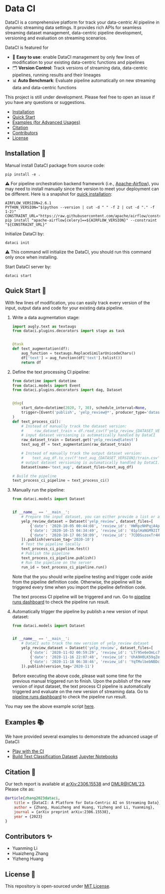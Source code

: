 # Data CI

DataCI is a comprehensive platform for track your data-centric AI pipeline in dynamic streaming data settings. It 
provides rich APIs for seamless streaming dataset management, data-centric pipeline development, versioning 
and evaluation on streaming scenarios.

DataCI is featured for
- 🐣 **Easy to use**: enable DataCI management by only few lines of modification to your 
  existing data-centric functions and pipelines
- 🗂️ **Version Control**: Track versions of streaming data, data-centric pipelines, running results and their lineages
- 📊 **Auto Benchmark**: Evaluate pipeline automatically on new streaming data and data-centric functions

This project is still under development. Please feel free to open an issue if you have any questions or suggestions.
- [Installation](#installation-construction)
- [Quick Start](#quick-start-truck)
- [Examples (for Advanced Usages)](#examples-books)
- [Citation](#citation-seedling)
- [Contributors](#contributors-sparkles)
- [License](#lincese-page-facing-up)

## Installation :construction:

Manual install DataCI package from source code:
```shell
pip install -e .
```
:warning: For pipeline orchestration backend framework (i.e., [Apache-Airflow](https://airflow.apache.org/)), you may 
need to install manually since the version to meet your deployment can be different.
Here is a snapshot for [quick installation](https://airflow.apache.org/docs/apache-airflow/stable/installation/installing-from-pypi.html):
```shell
AIRFLOW_VERSION=2.6.1
PYTHON_VERSION="$(python --version | cut -d " " -f 2 | cut -d "." -f 1-2)"
CONSTRAINT_URL="https://raw.githubusercontent.com/apache/airflow/constraints-${AIRFLOW_VERSION}/constraints-${PYTHON_VERSION}.txt"
pip install "apache-airflow[celery]==${AIRFLOW_VERSION}" --constraint "${CONSTRAINT_URL}"
```

Initialize DataCI by:

```shell
dataci init
```

:warning: This command will initialize the DataCI, you should run this command only once when installing.

Start DataCI server by:

```shell
dataci start
```

## Quick Start :truck:

With few lines of modification, you can easily track every version of the input, output data and code for your existing
data pipeline.

1. Write a data augmentation stage:

    ```python
    import augly.text as textaugs
    from dataci.plugins.decorators import stage as task
    
    
    @task
    def text_augmentation(df):
        aug_function = textaugs.ReplaceSimilarUnicodeChars()
        df['text'] = aug_function(df['text'].tolist())
        return df
    ```

2. Define the text processing CI pipeline:

    ```python
    from datetime import datetime
    from dataci.models import Event
    from dataci.plugins.decorators import dag, Dataset
    
    
    @dag(
        start_date=datetime(2020, 7, 30), schedule_interval=None,
        trigger=[Event('publish', 'yelp_review@*', producer_type='dataset', status='success')],
    )
    def text_process_ci():
        # Instead of manually track the dataset version: 
        #     raw_dataset_train = df.read_csv(f'yelp_review_{DATASET_VERSION}/train.csv')
        # input dataset versioning is automatically handled by DataCI
        raw_dataset_train = Dataset.get('yelp_review@latest')
        text_aug_df = text_augmentation(raw_dataset_train)
    
        # Instead of manually track the output dataset version:
        #    text_aug_df.to_csv(f'text_aug_{DATASET_VERSION}/train.csv')
        # output dataset versioning is automatically handled by DataCI.
        Dataset(name='text_aug', dataset_files=text_aug_df)
    
    # Build the pipeline
    text_process_ci_pipeline = text_process_ci()
    ```

3. Manually run the pipeline:

    ```python
    from dataci.models import Dataset
    
    
    if __name__ == '__main__':
        # Prepare the input dataset, you can either provide a list or a file path
        yelp_review_dataset = Dataset('yelp_review', dataset_files=[
            {'date': '2020-10-05 00:44:08', 'review_id': 'HWRpzNHPqjA4pxN5863QUA', 'stars': 5.0, 'text': "I called Anytime on Friday afternoon about the number pad lock on my front door. After several questions, the gentleman asked me if I had changed the battery.",},
            {'date': '2020-10-15 04:34:49', 'review_id': '01plHaNGM92IT0LLcHjovQ', 'stars': 5.0, 'text': "Friend took me for lunch.  Ordered the Chicken Pecan Tart although it was like a piece quiche, was absolutely delicious!",},
            {'date': '2020-10-17 06:58:09', 'review_id': '7CDDSuzoxTr4H5N4lOi9zw', 'stars': 4.0, 'text': "I love coming here for my fruit and vegetables. It is always fresh and a great variety. The bags of already diced veggies are a huge time saver.",},
        ]).publish(version_tag='2020-10')
        # Test the pipeline locally
        text_process_ci_pipeline.test()
        # Publish the pipeline
        text_process_ci_pipeline.publish()
        # Run the pipeline on the server
        run_id = text_process_ci_pipeline.run()
    ```
    Note that the you should write pipeline testing and trigger code aside from the pipeline definition code.
    Otherwise, the pipeline will be triggered every time when you import the pipeline definition code.
    
    The text process CI pipeline will be triggered and run. Go to [pipeline runs dashboard](http://localhost:8080/taskinstance/list/?_flt_3_dag_id=testspace--text_process_ci--v1)
    to check the pipeline run result.

4. Automatically trigger the pipeline by publish a new version of input dataset:

    ```python
    from dataci.models import Dataset
    
    
    if __name__ == '__main__':
        # DataCI auto track the new version of yelp_review dataset
        yelp_review_dataset = Dataset('yelp_review', dataset_files=[
            {'date': '2020-11-02 00:59:29', 'review_id': 'LTr95e6eOmLc7S_1WxM88Q', 'stars': 5.0, 'text': "First of all the owner and staff went above and beyond to make us feel comfortable and protected during covid.  Secondly, the bar had fantastic drinks",},
            {'date': '2020-11-16 22:07:48', 'review_id': 'UhA9H0LK59qZegWOxyotcA', 'stars': 5.0, 'text': "Herbies is awesome! My brunch was perfect, service, food, and drinks! I will definitely continue coming back.",},
            {'date': '2020-11-18 06:38:46', 'review_id': 'YqTMxlbebNBDcKYTIUvrdw', 'stars': 5.0, 'text': "You won't regret stopping here, hidden gem with great food and a laid back and comfortable atmosphere, a place you can gather with friends and they will treat you like family while you're there.",},
        ]).publish(version_tag='2020-11')
    ```
    Before executing the above code, please wait some time for the previous manual triggered run to finish.
    Upon the publish of the new version of input dataset, the text process CI pipeline is automatically 
    triggered and evaluate on the new version of streaming data. 
    Go to [pipeline runs dashboard](http://localhost:8080/taskinstance/list/?_flt_3_dag_id=testspace--text_process_ci--v1)
    to check the pipeline run result.

You may see the above example script [here](./example/text_process_ci.py).

## Examples :books:

We have provided several examples to demonstrate the advanced usage of DataCI:

- [Play with the CI](./example/ci/README.md)
- [Build Text Classification Dataset](./example/create_text_classification_dataset) [Jupyter Notebooks](./example/create_text_classification_dataset/Create_Text_Classification_Dataset.ipynb)

## Citation :seedling:

Our tech report is available at [arXiv:2306.15538](https://arxiv.org/abs/2306.15538)
and [DMLR@ICML'23](https://dmlr.ai/assets/accepted-papers/42/CameraReady/DataCI_v3_camera_ready.pdf). Please cite as:

```bibtex
@article{zhang2023dataci,
    title = {DataCI: A Platform for Data-Centric AI on Streaming Data},
    author = {Zhang, Huaizheng and Huang, Yizheng and Li, Yuanming},
    journal = {arXiv preprint arXiv:2306.15538},
    year = {2023}
}
```

## Contributors :sparkles:
- Yuanming Li
- Huaizheng Zhang
- Yizheng Huang

## License :page_facing_up:
This repository is open-sourced under [MIT License](./LICENSE).
